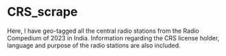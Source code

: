 # CRS_scrape
Here, I have geo-tagged all the central radio stations from the Radio Compedium of 2023 in India. Information regarding the CRS license holder, language and purpose of the radio stations are also included.
